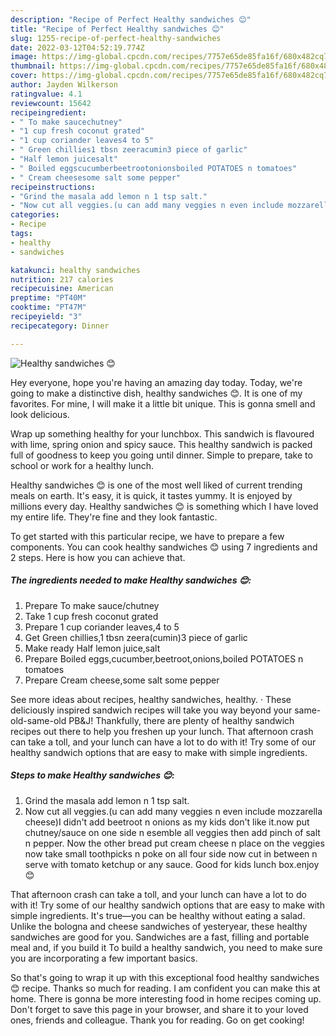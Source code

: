 ```yaml
---
description: "Recipe of Perfect Healthy sandwiches 😊"
title: "Recipe of Perfect Healthy sandwiches 😊"
slug: 1255-recipe-of-perfect-healthy-sandwiches
date: 2022-03-12T04:52:19.774Z
image: https://img-global.cpcdn.com/recipes/7757e65de85fa16f/680x482cq70/healthy-sandwiches-recipe-main-photo.jpg
thumbnail: https://img-global.cpcdn.com/recipes/7757e65de85fa16f/680x482cq70/healthy-sandwiches-recipe-main-photo.jpg
cover: https://img-global.cpcdn.com/recipes/7757e65de85fa16f/680x482cq70/healthy-sandwiches-recipe-main-photo.jpg
author: Jayden Wilkerson
ratingvalue: 4.1
reviewcount: 15642
recipeingredient:
- " To make saucechutney"
- "1 cup fresh coconut grated"
- "1 cup coriander leaves4 to 5"
- " Green chillies1 tbsn zeeracumin3 piece of garlic"
- "Half lemon juicesalt"
- " Boiled eggscucumberbeetrootonionsboiled POTATOES n tomatoes"
- " Cream cheesesome salt some pepper"
recipeinstructions:
- "Grind the masala add lemon n 1 tsp salt."
- "Now cut all veggies.(u can add many veggies n even include mozzarella cheese)I didn&#39;t add beetroot n onions as my kids don&#39;t like it.now put chutney/sauce on one side n esemble all veggies then add pinch of salt n pepper. Now the other bread put cream cheese n place on the veggies now take small toothpicks n poke on all four side now cut in between n serve with tomato ketchup or any sauce. Good for kids lunch box.enjoy😊"
categories:
- Recipe
tags:
- healthy
- sandwiches

katakunci: healthy sandwiches 
nutrition: 217 calories
recipecuisine: American
preptime: "PT40M"
cooktime: "PT47M"
recipeyield: "3"
recipecategory: Dinner

---
```



![Healthy sandwiches 😊](https://img-global.cpcdn.com/recipes/7757e65de85fa16f/680x482cq70/healthy-sandwiches-recipe-main-photo.jpg)

Hey everyone, hope you're having an amazing day today. Today, we're going to make a distinctive dish, healthy sandwiches 😊. It is one of my favorites. For mine, I will make it a little bit unique. This is gonna smell and look delicious.

Wrap up something healthy for your lunchbox. This sandwich is flavoured with lime, spring onion and spicy sauce. This healthy sandwich is packed full of goodness to keep you going until dinner. Simple to prepare, take to school or work for a healthy lunch.

Healthy sandwiches 😊 is one of the most well liked of current trending meals on earth. It's easy, it is quick, it tastes yummy. It is enjoyed by millions every day. Healthy sandwiches 😊 is something which I have loved my entire life. They're fine and they look fantastic.


To get started with this particular recipe, we have to prepare a few components. You can cook healthy sandwiches 😊 using 7 ingredients and 2 steps. Here is how you can achieve that.

<!--inarticleads1-->

##### The ingredients needed to make Healthy sandwiches 😊:

1. Prepare  To make sauce/chutney
1. Take 1 cup fresh coconut grated
1. Prepare 1 cup coriander leaves,4 to 5
1. Get  Green chillies,1 tbsn zeera(cumin)3 piece of garlic
1. Make ready Half lemon juice,salt
1. Prepare  Boiled eggs,cucumber,beetroot,onions,boiled POTATOES n tomatoes
1. Prepare  Cream cheese,some salt some pepper


See more ideas about recipes, healthy sandwiches, healthy. · These deliciously inspired sandwich recipes will take you way beyond your same-old-same-old PB&amp;J! Thankfully, there are plenty of healthy sandwich recipes out there to help you freshen up your lunch. That afternoon crash can take a toll, and your lunch can have a lot to do with it! Try some of our healthy sandwich options that are easy to make with simple ingredients. 

<!--inarticleads2-->

##### Steps to make Healthy sandwiches 😊:

1. Grind the masala add lemon n 1 tsp salt.
1. Now cut all veggies.(u can add many veggies n even include mozzarella cheese)I didn&#39;t add beetroot n onions as my kids don&#39;t like it.now put chutney/sauce on one side n esemble all veggies then add pinch of salt n pepper. Now the other bread put cream cheese n place on the veggies now take small toothpicks n poke on all four side now cut in between n serve with tomato ketchup or any sauce. Good for kids lunch box.enjoy😊


That afternoon crash can take a toll, and your lunch can have a lot to do with it! Try some of our healthy sandwich options that are easy to make with simple ingredients. It&#39;s true—you can be healthy without eating a salad. Unlike the bologna and cheese sandwiches of yesteryear, these healthy sandwiches are good for you. Sandwiches are a fast, filling and portable meal and, if you build it To build a healthy sandwich, you need to make sure you are incorporating a few important basics. 

So that's going to wrap it up with this exceptional food healthy sandwiches 😊 recipe. Thanks so much for reading. I am confident you can make this at home. There is gonna be more interesting food in home recipes coming up. Don't forget to save this page in your browser, and share it to your loved ones, friends and colleague. Thank you for reading. Go on get cooking!
